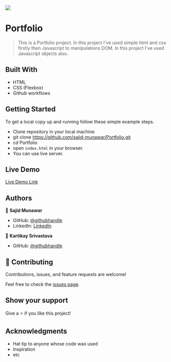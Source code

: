 ![](https://img.shields.io/badge/Microverse-blueviolet)

# Portfolio

> This is a Portfolio project. In this project I've used simple html and css firstly then Javascript to manipulations DOM. In this project I've used Javascript objects also. 


## Built With

- HTML
- CSS (Flexbox)
- Github workflows

## Getting Started

To get a local copy up and running follow these simple example steps.

- Clone repository in your local machine 
- git clone https://github.com/sajid-munawar/Portfolio.git
- cd Portfolio
- open `index.html` in your browser.
- You can use live server.

## Live Demo
[Live Demo Link](https://sajid-munawar.github.io/Portfolio/)

## Authors

👤 **Sajid Munawar**

- GitHub: [@githubhandle](https://github.com/sajid-munawar)
- LinkedIn: [LinkedIn](https://www.linkedin.com/in/sajid-munawar-41ba26180/)

👤 **Kartikay Srivastava**
- GitHub: [@githubhandle](https://github.com/thenarain)





## 🤝 Contributing

Contributions, issues, and feature requests are welcome!

Feel free to check the [issues page](../../issues/).

## Show your support

Give a ⭐️ if you like this project!

## Acknowledgments

- Hat tip to anyone whose code was used
- Inspiration
- etc

